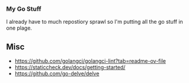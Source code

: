 ### My Go Stuff

I already have to much repostiory sprawl so I'm putting all the go stuff in one plage.

## Misc

  * https://github.com/golangci/golangci-lint?tab=readme-ov-file
  * https://staticcheck.dev/docs/getting-started/
  * https://github.com/go-delve/delve

